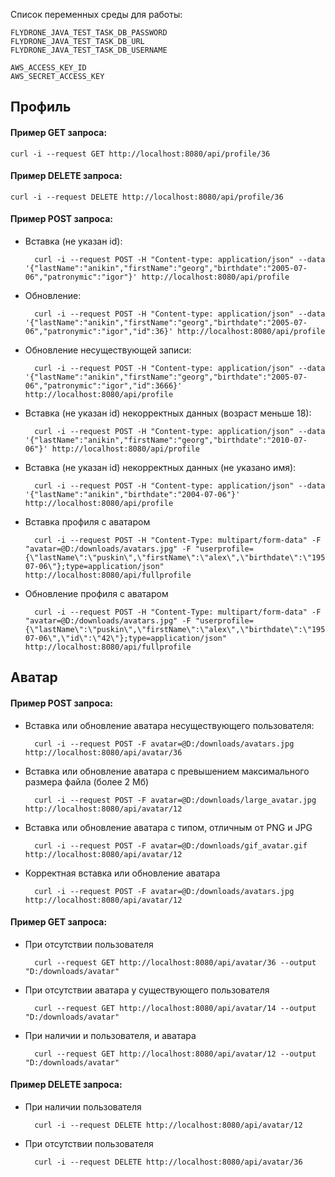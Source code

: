 Список переменных среды для работы:

    FLYDRONE_JAVA_TEST_TASK_DB_PASSWORD
    FLYDRONE_JAVA_TEST_TASK_DB_URL
    FLYDRONE_JAVA_TEST_TASK_DB_USERNAME
    
    AWS_ACCESS_KEY_ID
    AWS_SECRET_ACCESS_KEY

## Профиль

#### Пример GET запроса:

    curl -i --request GET http://localhost:8080/api/profile/36

#### Пример DELETE запроса:

    curl -i --request DELETE http://localhost:8080/api/profile/36

#### Пример POST запроса:
- Вставка (не указан id):

        curl -i --request POST -H "Content-type: application/json" --data '{"lastName":"anikin","firstName":"georg","birthdate":"2005-07-06","patronymic":"igor"}' http://localhost:8080/api/profile

- Обновление:  
    
        curl -i --request POST -H "Content-type: application/json" --data '{"lastName":"anikin","firstName":"georg","birthdate":"2005-07-06","patronymic":"igor","id":36}' http://localhost:8080/api/profile

- Обновление несуществующей записи:  

        curl -i --request POST -H "Content-type: application/json" --data '{"lastName":"anikin","firstName":"georg","birthdate":"2005-07-06","patronymic":"igor","id":3666}' http://localhost:8080/api/profile

- Вставка (не указан id) некорректных данных (возраст меньше 18):  

        curl -i --request POST -H "Content-type: application/json" --data '{"lastName":"anikin","firstName":"georg","birthdate":"2010-07-06"}' http://localhost:8080/api/profile

- Вставка (не указан id) некорректных данных (не указано имя):  

        curl -i --request POST -H "Content-type: application/json" --data '{"lastName":"anikin","birthdate":"2004-07-06"}' http://localhost:8080/api/profile

- Вставка профиля с аватаром

        curl -i --request POST -H "Content-Type: multipart/form-data" -F "avatar=@D:/downloads/avatars.jpg" -F "userprofile={\"lastName\":\"puskin\",\"firstName\":\"alex\",\"birthdate\":\"1950-07-06\"};type=application/json" http://localhost:8080/api/fullprofile

- Обновление профиля с аватаром

        curl -i --request POST -H "Content-Type: multipart/form-data" -F "avatar=@D:/downloads/avatars.jpg" -F "userprofile={\"lastName\":\"puskin\",\"firstName\":\"alex\",\"birthdate\":\"1950-07-06\",\"id\":\"42\"};type=application/json" http://localhost:8080/api/fullprofile

## Аватар

#### Пример POST запроса:

- Вставка или обновление аватара несуществующего пользователя:

        curl -i --request POST -F avatar=@D:/downloads/avatars.jpg http://localhost:8080/api/avatar/36

- Вставка или обновление аватара с превышением максимального размера файла (более 2 Мб)

        curl -i --request POST -F avatar=@D:/downloads/large_avatar.jpg http://localhost:8080/api/avatar/12      

- Вставка или обновление аватара с типом, отличным от PNG и JPG

        curl -i --request POST -F avatar=@D:/downloads/gif_avatar.gif http://localhost:8080/api/avatar/12 

- Корректная вставка или обновление аватара

        curl -i --request POST -F avatar=@D:/downloads/avatars.jpg http://localhost:8080/api/avatar/12 

#### Пример GET запроса:

- При отсутствии пользователя

        curl --request GET http://localhost:8080/api/avatar/36 --output "D:/downloads/avatar"

- При отсутствии аватара у существующего пользователя

        curl --request GET http://localhost:8080/api/avatar/14 --output "D:/downloads/avatar"

- При наличии и пользователя, и аватара

        curl --request GET http://localhost:8080/api/avatar/12 --output "D:/downloads/avatar"

#### Пример DELETE запроса:
   
- При наличии пользователя

        curl -i --request DELETE http://localhost:8080/api/avatar/12

- При отсутствии пользователя

        curl -i --request DELETE http://localhost:8080/api/avatar/36
